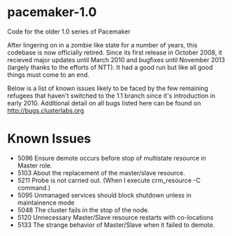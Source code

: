 pacemaker-1.0
=============

Code for the older 1.0 series of Pacemaker

After lingering on in a zombie like state for a number of years, this codebase is now officially retired.
Since its first release in October 2008, it recieved major updates until March 2010 and bugfixes until November 2013 (largely thanks to the efforts of NTT).
It had a good run but like all good things must come to an end.

Below is a list of known issues likely to be faced by the few remaining refugees that haven't switched to the 1.1 branch since it's introduction in early 2010.
Additional detail on all bugs listed here can be found on http://bugs.clusterlabs.org

Known Issues
============

* 5096	Ensure demote occurs before stop of multistate resource in Master role.
* 5103	About the replacement of the master/slave resource.
* 5211  Probe is not carried out. (When I execute crm_resource -C command.)
* 5095	Unmanaged services should block shutdown unless in maintainence mode
* 5048	The cluster fails in the stop of the node.
* 5120	Unnecessary Master/Slave resource restarts with co-locations
* 5133	The strange behavior of Master/Slave when it failed to demote.
